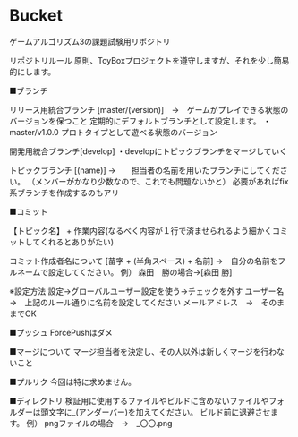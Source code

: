 # Bucket
ゲームアルゴリズム3の課題試験用リポジトリ

リポジトリルール
原則、ToyBoxプロジェクトを遵守しますが、それを少し簡易的にします。

■ブランチ

リリース用統合ブランチ [master/(version)]　→　ゲームがプレイできる状態のバージョンを保つこと 定期的にデフォルトブランチとして設定します。
・master/v1.0.0 プロトタイプとして遊べる状態のバージョン

開発用統合ブランチ[develop]
・developにトピックブランチをマージしていく

トピックブランチ [(name)] →　　担当者の名前を用いたブランチにしてください。 （メンバーがかなり少数なので、これでも問題ないかと） 必要があればfix系ブランチを作成するのもアリ

■コミット 

【トピック名】 + 作業内容(なるべく内容が１行で済ませられるよう細かくコミットしてくれるとありがたい)

コミット作成者名について [苗字 + (半角スペース) + 名前] →　自分の名前をフルネームで設定してください。 例） 森田　勝の場合→[森田 勝]

※設定方法 設定→グローバルユーザー設定を使う→チェックを外す ユーザー名　→　上記のルール通りに名前を設定してください メールアドレス　→　そのままでOK

■プッシュ 
ForcePushはダメ

■マージについて 
マージ担当者を決定し、その人以外は新しくマージを行わないこと

■プルリク 
今回は特に求めません。

■ディレクトリ
検証用に使用するファイルやビルドに含めないファイルやフォルダーは頭文字に_(アンダーバー)を加えてください。 ビルド前に退避させます。 例） pngファイルの場合　→　_〇〇.png
